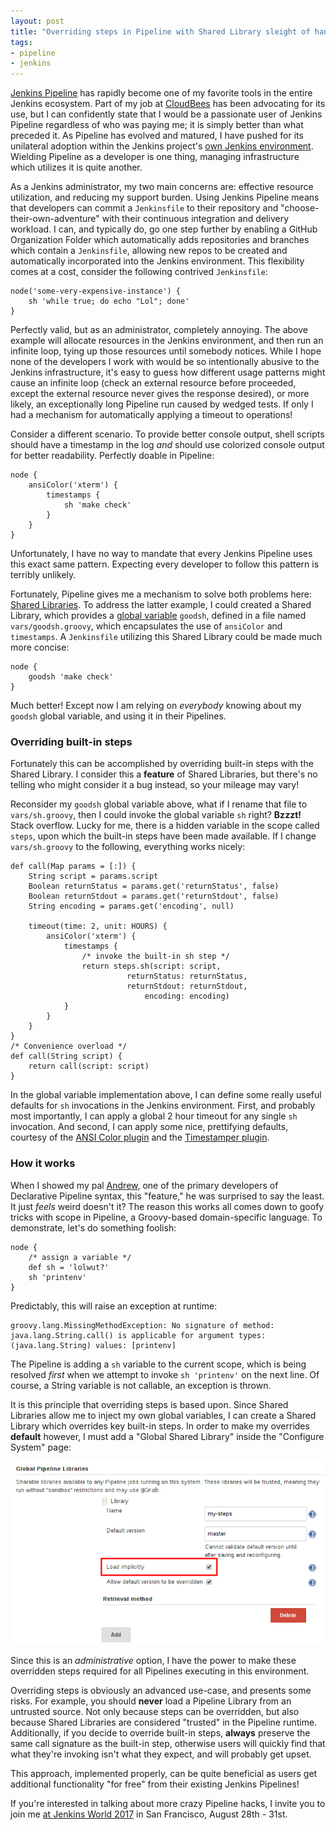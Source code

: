 ```yaml
---
layout: post
title: "Overriding steps in Pipeline with Shared Library sleight of hand"
tags:
- pipeline
- jenkins
---
```


[Jenkins Pipeline](https://jenkins.io/doc/book/pipeline) has rapidly become one
of my favorite tools in the entire Jenkins ecosystem. Part of my job at
[CloudBees](https://www.cloudbees.com) has been advocating for its use, but I
can confidently state that I would be a passionate user of Jenkins Pipeline
regardless of who was paying me; it is simply better than what preceded it. As
Pipeline has evolved and matured, I have pushed for its unilateral adoption
within the Jenkins project's [own Jenkins environment](https://ci.jenkins.io).
Wielding Pipeline as a developer is one thing, managing infrastructure which
utilizes it is quite another.


As a Jenkins administrator, my two main concerns are: effective resource
utilization, and reducing my support burden. Using Jenkins Pipeline means that
developers can commit a `Jenkinsfile` to their repository and
"choose-their-own-adventure" with their continuous integration and delivery
workload. I can, and typically do, go one step further by enabling a GitHub
Organization Folder which automatically adds repositories and branches which
contain a `Jenkinsfile`, allowing new repos to be created and automatically
incorporated into the Jenkins environment. This flexibility comes at a cost,
consider the following contrived `Jenkinsfile`:

    node('some-very-expensive-instance') {
        sh 'while true; do echo "Lol"; done'
    }

Perfectly valid, but as an administrator, completely annoying. The above
example will allocate resources in the Jenkins environment, and then run an
infinite loop, tying up those resources until somebody notices. While I hope
none of the developers I work with would be so intentionally abusive to the
Jenkins infrastructure, it's easy to guess how different usage patterns might
cause an infinite loop (check an external resource before proceeded, except the
external resource never gives the response desired), or more likely, an
exceptionally long Pipeline run caused by wedged tests. If only I had a mechanism for automatically
applying a timeout to operations!

Consider a different scenario. To provide better console output, shell
scripts should have a timestamp in the log _and_ should use colorized console
output for better readability. Perfectly doable in Pipeline:


    node {
        ansiColor('xterm') {
            timestamps {
                sh 'make check'
            }
        }
    }

Unfortunately, I have no way to mandate that every Jenkins Pipeline uses this
exact same pattern. Expecting every developer to follow this pattern is
terribly unlikely.

Fortunately, Pipeline gives me a mechanism to solve both problems here:
[Shared Libraries](https://jenkins.io/doc/book/pipeline/shared-libraries/). To
address the latter example, I could created a Shared Library, which provides a
[global
variable](https://jenkins.io/doc/book/pipeline/shared-libraries/#defining-global-variables)
`goodsh`, defined in a file named `vars/goodsh.groovy`, which encapsulates the
use of `ansiColor` and `timestamps`. A `Jenkinsfile` utilizing this Shared
Library could be made much more concise:

    node {
        goodsh 'make check'
    }

Much better! Except now I am relying on _everybody_ knowing about my `goodsh`
global variable, and using it in their Pipelines.


### Overriding built-in steps

Fortunately this can be accomplished by overriding built-in steps with the
Shared Library. I consider this a **feature** of Shared Libraries, but there's
no telling who might consider it a bug instead, so your mileage may vary!

Reconsider my `goodsh` global variable above, what if I rename that file to
`vars/sh.groovy`, then I could invoke the global variable `sh` right?
**Bzzzt!** Stack overflow. Lucky for me, there is a hidden variable in the
scope called `steps`, upon which the built-in steps have been made available.
If I change `vars/sh.groovy` to the following, everything works nicely:

    def call(Map params = [:]) {
        String script = params.script
        Boolean returnStatus = params.get('returnStatus', false)
        Boolean returnStdout = params.get('returnStdout', false)
        String encoding = params.get('encoding', null)

        timeout(time: 2, unit: HOURS) {
            ansiColor('xterm') {
                timestamps {
                    /* invoke the built-in sh step */
                    return steps.sh(script: script,
                              returnStatus: returnStatus,
                              returnStdout: returnStdout,
                                  encoding: encoding)
                }
            }
        }
    }
    /* Convenience overload */
    def call(String script) {
        return call(script: script)
    }

In the global variable implementation above, I can define some really useful
defaults for `sh` invocations in the Jenkins environment. First, and probably
most importantly, I can apply a global 2 hour timeout for any single `sh`
invocation. And second, I can apply some nice, prettifying defaults, courtesy of
the [ANSI Color plugin](https://plugins.jenkins.io/ansicolor) and the
[Timestamper plugin](https://plugins.jenkins.io/timestamper).


### How it works

When I showed my pal [Andrew](https://github.com/abayer), one of the primary
developers of Declarative Pipeline syntax, this "feature," he was surprised to
say the least. It just _feels_ weird doesn't it? The reason this works all
comes down to goofy tricks with scope in Pipeline, a Groovy-based
domain-specific language. To demonstrate, let's do something foolish:

    node {
        /* assign a variable */
        def sh = 'lolwut?'
        sh 'printenv'
    }


Predictably, this will raise an exception at runtime:

    groovy.lang.MissingMethodException: No signature of method: java.lang.String.call() is applicable for argument types: (java.lang.String) values: [printenv]


The Pipeline is adding a `sh` variable to the current scope, which is being
resolved _first_ when we attempt to invoke `sh 'printenv'` on the next line. Of
course, a String variable is not callable, an exception is thrown.

It is this principle that overriding steps is based upon. Since Shared
Libraries allow me to inject my own global variables, I can create a Shared
Library which overrides key built-in steps. In order to make my overrides
**default** however, I must add a "Global Shared Library" inside the "Configure
System" page:

![Load Implicitly](/images/post-images/overriding-steps/load-implicitly.png)

Since this is an *administrative* option, I have the power to make these
overridden steps required for all Pipelines executing in this environment.


Overriding steps is obviously an advanced use-case, and presents some risks.
For example, you should **never** load a Pipeline Library from an untrusted
source. Not only because steps can be overridden, but also because Shared
Libraries are considered "trusted" in the Pipeline runtime. Additionally, if
you decide to override built-in steps, **always** preserve the same call
signature as the built-in step, otherwise users will quickly find that what
they're invoking isn't what they expect, and will probably get upset.


This approach, implemented properly, can be quite beneficial as users get
additional functionality "for free" from their existing Jenkins Pipelines!


If you're interested in talking about more crazy Pipeline hacks, I invite you
to join me [at Jenkins World 2017](http://jenkinsworld.com) in San Francisco,
August 28th - 31st.
